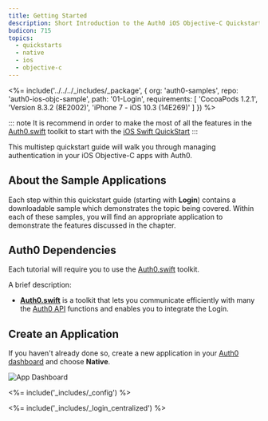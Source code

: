 ```yaml
---
title: Getting Started
description: Short Introduction to the Auth0 iOS Objective-C Quickstarts.
budicon: 715
topics:
  - quickstarts
  - native
  - ios
  - objective-c
---
```


<%= include('../../../_includes/_package', {
  org: 'auth0-samples',
  repo: 'auth0-ios-objc-sample',
  path: '01-Login',
  requirements: [
    'CocoaPods 1.2.1',
    'Version 8.3.2 (8E2002)',
    'iPhone 7 - iOS 10.3 (14E269)'
  ]
}) %>

::: note
It is recommend in order to make the most of all the features in the [Auth0.swift](https://github.com/auth0/Auth0.swift) toolkit to start with the [iOS Swift QuickStart](/quickstart/native/ios-swift)
:::

This multistep quickstart guide will walk you through managing authentication in your iOS Objective-C apps with Auth0.

## About the Sample Applications

Each step within this quickstart guide (starting with **Login**) contains a downloadable sample which demonstrates the topic being covered. Within each of these samples, you will find an appropriate application to demonstrate the features discussed in the chapter.

## Auth0 Dependencies

Each tutorial will require you to use the [Auth0.swift](https://github.com/auth0/Auth0.swift) toolkit.

A brief description:

- [**Auth0.swift**](https://github.com/auth0/Auth0.swift) is a toolkit that lets you communicate efficiently with many the [Auth0 API](/api/info) functions and enables you to integrate the Login.

## Create an Application

If you haven't already done so, create a new application in your [Auth0 dashboard](${manage_url}/#/applications/${account.clientId}/settings) and choose **Native**.

![App Dashboard](/media/articles/angularjs/app_dashboard.png)

<%= include('_includes/_config') %>

<%= include('_includes/_login_centralized') %>
